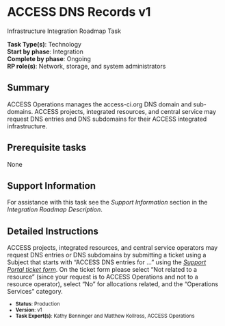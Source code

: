 # ACCESS DNS Records v1

Infrastructure Integration Roadmap Task

**Task Type(s)**: Technology  
**Start by phase**: Integration  
**Complete by phase**: Ongoing  
**RP role(s)**: Network, storage, and system administrators

## Summary

ACCESS Operations manages the access-ci.org DNS domain and sub-domains. ACCESS projects, integrated resources, and central service may request DNS entries and DNS subdomains for their ACCESS integrated infrastructure.

## Prerequisite tasks

None

## Support Information

For assistance with this task see the *Support Information* section in the *Integration Roadmap Description*.

## Detailed Instructions

ACCESS projects, integrated resources, and central service operators may request DNS entries or DNS subdomains by submitting a ticket using a Subject that starts with “ACCESS DNS entries for …” using the [*Support Portal ticket form*](https://support.access-ci.org/open-a-ticket). On the ticket form please select “Not related to a resource” (since your request is to ACCESS Operations and not to a resource operator), select “No” for allocations related, and the “Operations Services” category.

<sub>
<ul class="document-meta-data">
    <li><strong>Status</strong>: Production</li>
    <li><strong>Version</strong>: v1</li>
    <li><strong>Task Expert(s)</strong>: Kathy Benninger and Matthew Kollross, ACCESS Operations</li>
</ul>
</sub>
<br/>
<br/>
